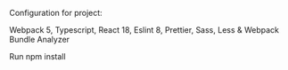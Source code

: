 Configuration for project:

Webpack 5, Typescript, React 18, Eslint 8, Prettier, Sass, Less & Webpack Bundle Analyzer

Run npm install
